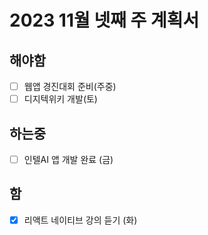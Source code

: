 # 2023 11월 넷째 주 계획서

## 해야함
- [ ] 웹앱 경진대회 준비(주중)
- [ ] 디지텍위키 개발(토)

## 하는중
- [ ] 인텔AI 앱 개발 완료 (금)

## 함
- [x] 리액트 네이티브 강의 듣기 (화)
